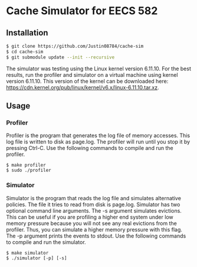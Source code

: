 # Cache Simulator for EECS 582

## Installation
```bash
$ git clone https://github.com/Justin08784/cache-sim
$ cd cache-sim
$ git submodule update --init --recursive
```
The simulator was testing using the Linux kernel version 6.11.10. For the best results, run the profiler and simulator on a virtual machine using kernel version 6.11.10. This version of the kernel can be downloaded here: https://cdn.kernel.org/pub/linux/kernel/v6.x/linux-6.11.10.tar.xz. 

## Usage

### Profiler
Profiler is the program that generates the log file of memory accesses. This log file is written to disk as page.log. The profiler will run until you stop it by pressing Ctrl-C. Use the following commands to compile and run the profiler.
```
$ make profiler
$ sudo ./profiler
```
### Simulator
Simulator is the program that reads the log file and simulates alternative policies. The file it tries to read from disk is page.log. Simulator has two optional command line arguments. The -s argument simulates evictions. This can be useful if you are profiling a higher end system under low memory pressure because you will not see any real evictions from the profiler. Thus, you can simulate a higher memory pressure with this flag. The -p argument prints the events to stdout. Use the following commands to compile and run the simulator.
```
$ make simulator
$ ./simulator [-p] [-s]
```
